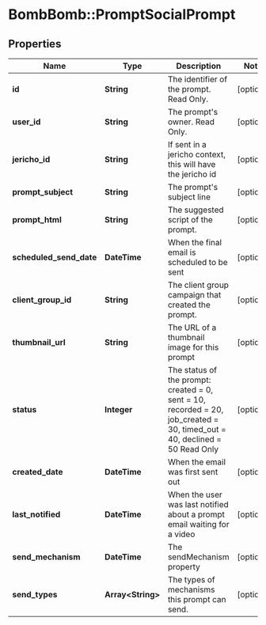 # BombBomb::PromptSocialPrompt

## Properties
Name | Type | Description | Notes
------------ | ------------- | ------------- | -------------
**id** | **String** | The identifier of the prompt. Read Only. | [optional] 
**user_id** | **String** | The prompt&#39;s owner. Read Only. | [optional] 
**jericho_id** | **String** | If sent in a jericho context, this will have the jericho id | [optional] 
**prompt_subject** | **String** | The prompt&#39;s subject line | [optional] 
**prompt_html** | **String** | The suggested script of the prompt. | [optional] 
**scheduled_send_date** | **DateTime** | When the final email is scheduled to be sent | [optional] 
**client_group_id** | **String** | The client group campaign that created the prompt. | [optional] 
**thumbnail_url** | **String** | The URL of a thumbnail image for this prompt | [optional] 
**status** | **Integer** | The status of the prompt: created &#x3D; 0, sent &#x3D; 10, recorded &#x3D; 20, job_created &#x3D; 30, timed_out &#x3D; 40, declined &#x3D; 50 Read Only | [optional] 
**created_date** | **DateTime** | When the email was first sent out | [optional] 
**last_notified** | **DateTime** | When the user was last notified about a prompt email waiting for a video | [optional] 
**send_mechanism** | **DateTime** | The sendMechanism property | [optional] 
**send_types** | **Array&lt;String&gt;** | The types of mechanisms this prompt can send. | [optional] 


